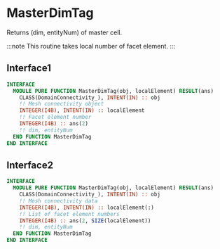 # MasterDimTag

Returns (dim, entityNum) of master cell.

:::note
This routine takes local number of facet element.
:::

## Interface1

```fortran
INTERFACE
  MODULE PURE FUNCTION MasterDimTag(obj, localElement) RESULT(ans)
    CLASS(DomainConnectivity_), INTENT(IN) :: obj
    !! Mesh connectivity object
    INTEGER(I4B), INTENT(IN) :: localElement
    !! Facet element number
    INTEGER(I4B) :: ans(2)
    !! dim, entityNum
  END FUNCTION MasterDimTag
END INTERFACE
```

## Interface2

```fortran
INTERFACE
  MODULE PURE FUNCTION MasterDimTag(obj, localElement) RESULT(ans)
    CLASS(DomainConnectivity_), INTENT(IN) :: obj
    !! Mesh connectivity data
    INTEGER(I4B), INTENT(IN) :: localElement(:)
    !! List of facet element numbers
    INTEGER(I4B) :: ans(2, SIZE(localElement))
    !! dim, entityNum
  END FUNCTION MasterDimTag
END INTERFACE
```
